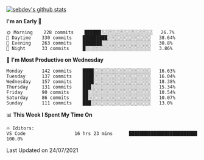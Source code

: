 [![sebdev's github stats](https://github-readme-stats.vercel.app/api?username=sebdeveloper6952&theme=vue-dark)](https://github.com/anuraghazra/github-readme-stats)
<!--START_SECTION:waka-->
**I'm an Early 🐤** 

```text
🌞 Morning    228 commits    ██████░░░░░░░░░░░░░░░░░░░   26.7% 
🌆 Daytime    330 commits    █████████░░░░░░░░░░░░░░░░   38.64% 
🌃 Evening    263 commits    ███████░░░░░░░░░░░░░░░░░░   30.8% 
🌙 Night      33 commits     █░░░░░░░░░░░░░░░░░░░░░░░░   3.86%

```
📅 **I'm Most Productive on Wednesday** 

```text
Monday       142 commits    ████░░░░░░░░░░░░░░░░░░░░░   16.63% 
Tuesday      137 commits    ████░░░░░░░░░░░░░░░░░░░░░   16.04% 
Wednesday    157 commits    ████░░░░░░░░░░░░░░░░░░░░░   18.38% 
Thursday     131 commits    ███░░░░░░░░░░░░░░░░░░░░░░   15.34% 
Friday       90 commits     ██░░░░░░░░░░░░░░░░░░░░░░░   10.54% 
Saturday     86 commits     ██░░░░░░░░░░░░░░░░░░░░░░░   10.07% 
Sunday       111 commits    ███░░░░░░░░░░░░░░░░░░░░░░   13.0%

```


📊 **This Week I Spent My Time On** 

```text
🔥 Editors: 
VS Code                  16 hrs 23 mins      █████████████████████████   100.0%

```


 Last Updated on 24/07/2021
<!--END_SECTION:waka-->
